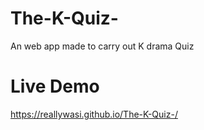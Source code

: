 # The-K-Quiz-
An web app made to carry out K drama Quiz

# Live Demo
https://reallywasi.github.io/The-K-Quiz-/
